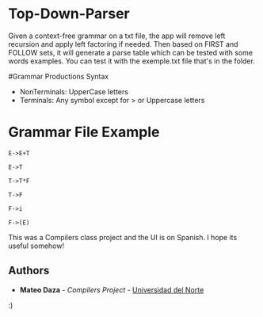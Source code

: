 # Top-Down-Parser
Given a context-free grammar on a txt file, the app will remove left recursion and apply left factoring if needed. 
Then based on FIRST and FOLLOW sets, it will generate a parse table which can be tested with some words examples. 
You can test it with the exemple.txt file that's in the folder.

#Grammar Productions Syntax
- NonTerminals: UpperCase letters
- Terminals: Any symbol except for > or Uppercase letters

# Grammar File Example 
```
E->E+T

E->T

T->T*F

T->F

F->i

F->(E)
```


This was a Compilers class project and the UI is on Spanish. I hope its useful somehow!
## Authors

* **Mateo Daza** - *Compilers Project* - [Universidad del Norte](http://www.uninorte.edu.co)

:)
